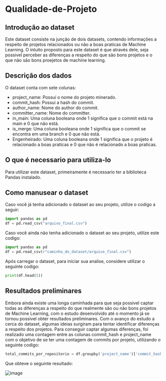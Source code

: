 # Qualidade-de-Projeto
## Introdução ao dataset
Este dataset consiste na junção de dois datasets, contendo informações a respeito de projetos relacionados ou não a boas praticas de Machine Learning. O intuito proposto para este dataset é que através dele, seja possivel perceber as diferenças a respeito do que são bons projetos e o que não são bons proejetos de machine learning.

## Descrição dos dados
O dataset conta com sete colunas:
* project_name: Possui o nome do projeto minerado.
* commit_hash: Possui a hash do commit.
* author_name: Nome do author do commit.
* committer_name: Nome do committer.
* in_main: Uma coluna booleana onde 1 significa que o commit está na main e 0 que não está.
* is_merge: Uma coluna booleana onde 1 significa que o commit se encontra em uma branch e 0 que não está.
* Engenheirado: Uma coluna booleana onde 1 significa que o projeto é relacionado a boas praticas e 0 que não é relacionado a boas praticas.

## O que é necessario para utiliza-lo
Para utilizar este dataset, primeiramente é necessario ter a biblioteca Pandas instalado.

## Como manusear o dataset
Caso você já tenha adicionado o dataset ao seu projeto, utilize o codigo a seguir:
```Python
import pandas as pd
df = pd.read_csv("arquivo_final.csv")
```

Caso você ainda não tenha adicionado o dataset ao seu projeto, utilize este codigo:
```Python
import pandas as pd
df = pd.read_csv(r"caminho_do_dataset/arquivo_final.csv")
```

Após carregar o dataset, para iniciar sua analise, considere utilizar o seguinte codigo:
```Python
print(df.head(5))
```

## Resultados preliminares 
Embora ainda existe uma longa caminhada para que seja possivel captar todas as diferenças a respeito do que realmente são ou não bons projetos de Machine Learning, com o estudo desenvolvido até o momento já se tornou possivel obter resultados preliminares. Com o avanço do estudo a cerca do dataset, algumas ideias surgiram para tentar identificar diferenças a respeito dos projetos. 
Para conseguir captar algumas diferenças, foi realizado uma contagem entre as colunas commit_hash e project_name com o objetivo de se ter uma contagem de commits por projeto, utilizando o seguinte codigo:
```Python
total_commits_por_repositorio = df.groupby('project_name')['commit_hash'].count()
```
Que obteve o seguinte resultado:

![image](https://github.com/eduardw07/Qualidade-de-Projeto/assets/45314550/dcf46848-8015-4941-9871-4e3de04276f1)

